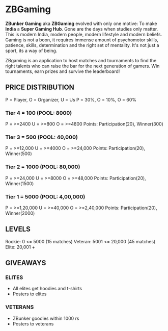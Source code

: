 # ZBGaming

**ZBunker Gaming** aka **ZBGaming** evolved with only one motive: To make **India** a **Super Gaming Hub**. Gone are the days when studies only matter. This is modern India, modern people, modern lifestyle and modern beliefs. Gaming is not a boon, it requires immense amount of psychomotor skills, patience, skills, determination and the right set of mentality. It's not just a sport, its a way of being.

ZBgaming is an application to host matches and tournaments to find the right talents who can raise the bar for the next generation of gamers. Win tournaments, earn prizes and survive the leaderboard!

## PRICE DISTRIBUTION

P = Player, O = Organizer, U = Us
P = 30%, O = 10%, O = 60%

### Tier 4 = 100 (POOL: 8000)
P = >=2400
U = >=800
O = >=4800
Points: Participation(20), Winner(300)

### Tier 3 = 500 (POOL: 40,000)
P = >=12,000
U = >=4000
O = >=24,000
Points: Participation(20), Winner(500)

### Tier 2 = 1000 (POOL: 80,000)
P = >=24,000
U = >=8000
O = >=48,000
Points: Participation(20), Winner(1500)

### Tier 1 = 5000 (POOL: 4,00,000)
P = >=1,20,000
U = >=40,000
O = >=2,40,000
Points: Participation(20), Winner(2000)

## LEVELS
Rookie: 0 <= 5000 (15 matches)
Veteran: 5001 <= 20,000 (45 matches)
Elite:  20,001 +

## GIVEAWAYS

### ELITES
- All elites get hoodies and t-shirts
- Posters to elites

### VETERANS
- ZBunker goodies within 1000 rs
- Posters to veterans
